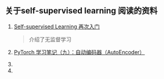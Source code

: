 ## 关于self-supervised learning 阅读的资料

1. [Self-supervised Learning 再次入门](https://zhuanlan.zhihu.com/p/108906502) 

   > 介绍了无监督学习

2. [PyTorch 学习笔记（九）：自动编码器（AutoEncoder）](https://zhuanlan.zhihu.com/p/67742390)

3. 

4. 
